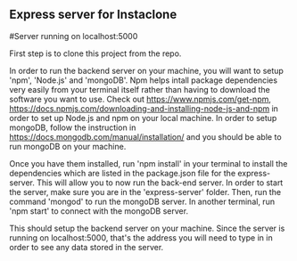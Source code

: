 ## Express server for Instaclone

#Server running on localhost:5000

First step is to clone this project from the repo.

In order to run the backend server on your machine, you will want to setup 'npm', 'Node.js' and 'mongoDB'. Npm helps intall package dependencies very easily from your terminal itself rather than having to download the software you want to use. Check out https://www.npmjs.com/get-npm, https://docs.npmjs.com/downloading-and-installing-node-js-and-npm in order to set up Node.js and npm on your local machine. In order to setup mongoDB, follow the instruction in https://docs.mongodb.com/manual/installation/ and you should be able to run mongoDB on your machine.

Once you have them installed, run 'npm install' in your terminal to install the dependencies which are listed in the package.json file for the express-server. This will allow you to now run the back-end server. In order to start the server, make sure you are in the 'express-server' folder. Then, run the command 'mongod' to run the mongoDB server. In another terminal, run 'npm start' to connect with the mongoDB server.

This should setup the backend server on your machine. Since the server is running on localhost:5000, that's the address you will need to type in in order to see any data stored in the server.